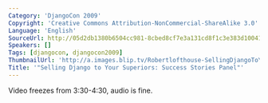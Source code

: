 ```yaml
---
Category: 'DjangoCon 2009'
Copyright: 'Creative Commons Attribution-NonCommercial-ShareAlike 3.0'
Language: 'English'
SourceUrl: http://05d2db1380b6504cc981-8cbed8cf7e3a131cd8f1c3e383d10041.r93.cf2.rackcdn.com/djangocon-2009/15_selling-django-to-your-superiors-success-stories-panel.ogv
Speakers: []
Tags: [djangocon, djangocon2009]
ThumbnailUrl: 'http://a.images.blip.tv/Robertlofthouse-SellingDjangoToYourSuperiorsSuccessStoriesPanel152.png'
Title: '"Selling Django to Your Superiors: Success Stories Panel"'
---
```

  
Video freezes from 3:30-4:30, audio is fine.

